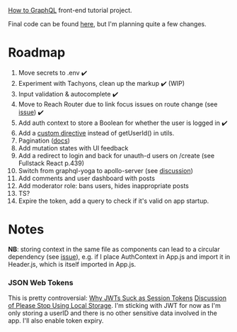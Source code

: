 [How to GraphQL](https://www.howtographql.com/react-apollo/) front-end tutorial project.

Final code can be found [here](https://github.com/howtographql/react-apollo), but I'm planning quite a few changes.

# Roadmap

1. Move secrets to .env ✔️
2. Experiment with Tachyons, clean up the markup ✔️ (WIP)
3. Input validation & autocomplete ✔️
4. Move to Reach Router due to link focus issues on route change (see [issue](https://github.com/ReactTraining/react-router/issues/5210)) ✔️
5. Add auth context to store a Boolean for whether the user is logged in ✔️
6. Add a [custom directive](https://codeburst.io/use-custom-directives-to-protect-your-graphql-apis-a78cbbe17355) instead of getUserId() in utils.
7. Pagination ([docs](https://www.apollographql.com/docs/react/features/pagination.html))
8. Add mutation states with UI feedback
9. Add a redirect to login and back for unauth-d users on /create (see Fullstack React p.439)
10. Switch from graphql-yoga to apollo-server (see [discussion](https://github.com/prisma/graphql-yoga/issues/449))
11. Add comments and user dashboard with posts
12. Add moderator role: bans users, hides inappropriate posts
13. TS?
14. Expire the token, add a query to check if it's valid on app startup.

# Notes

**NB**: storing context in the same file as components can lead to a circular dependency (see [issue](https://github.com/facebook/react/issues/13969)), e.g. if I place AuthContext in App.js and import it in Header.js, which is itself imported in App.js.

### JSON Web Tokens

This is pretty controversial:
[Why JWTs Suck as Session Tokens](https://developer.okta.com/blog/2017/08/17/why-jwts-suck-as-session-tokens)
[Discussion of Please Stop Using Local Storage](https://dev.to/rdegges/please-stop-using-local-storage-1i04/comments). I'm sticking with JWT for now as I'm only storing a userID and there is no other sensitive data involved in the app. I'll also enable token expiry.
